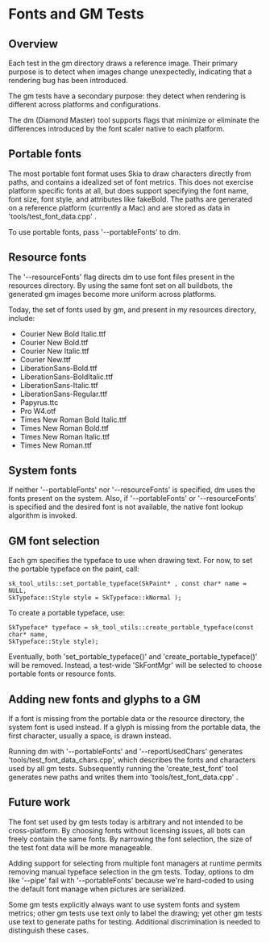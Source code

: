 Fonts and GM Tests
==================

Overview
--------

Each test in the gm directory draws a reference image. Their primary purpose is
to detect when images change unexpectedly, indicating that a rendering bug has
been introduced.

The gm tests have a secondary purpose: they detect when rendering is different
across platforms and configurations.

The dm \(Diamond Master\) tool supports flags that minimize or eliminate the
differences introduced by the font scaler native to each platform.


Portable fonts
--------------

The most portable font format uses Skia to draw characters directly from paths,
and contains a idealized set of font metrics. This does not exercise platform
specific fonts at all, but does support specifying the font name, font size,
font style, and attributes like fakeBold. The paths are generated on a reference
platform \(currently a Mac\) and are stored as data in
'tools/test_font_data.cpp' .

To use portable fonts, pass '\-\-portableFonts' to dm.


Resource fonts
--------------

The '\-\-resourceFonts' flag directs dm to use font files present in the resources
directory. By using the same font set on all buildbots, the generated gm images
become more uniform across platforms.

Today, the set of fonts used by gm, and present in my resources directory,
include:

  * Courier New Bold Italic.ttf
  * Courier New Bold.ttf
  * Courier New Italic.ttf
  * Courier New.ttf
  * LiberationSans-Bold.ttf
  * LiberationSans-BoldItalic.ttf
  * LiberationSans-Italic.ttf
  * LiberationSans-Regular.ttf
  * Papyrus.ttc
  * Pro W4.otf
  * Times New Roman Bold Italic.ttf
  * Times New Roman Bold.ttf
  * Times New Roman Italic.ttf
  * Times New Roman.ttf 


System fonts
------------

If neither '\-\-portableFonts' nor '\-\-resourceFonts' is specified, dm uses the fonts
present on the system. Also, if '\-\-portableFonts' or '\-\-resourceFonts' is specified
and the desired font is not available, the native font lookup algorithm is
invoked.


GM font selection
-----------------

Each gm specifies the typeface to use when drawing text. For now, to set the
portable typeface on the paint, call:

~~~~
sk_tool_utils::set_portable_typeface(SkPaint* , const char* name = NULL,
SkTypeface::Style style = SkTypeface::kNormal );
~~~~

To create a portable typeface, use:

~~~~
SkTypeface* typeface = sk_tool_utils::create_portable_typeface(const char* name,
SkTypeface::Style style);
~~~~

Eventually, both 'set_portable_typeface()' and 'create_portable_typeface()' will be
removed. Instead, a test-wide 'SkFontMgr' will be selected to choose portable
fonts or resource fonts.


Adding new fonts and glyphs to a GM
-----------------------------------

If a font is missing from the portable data or the resource directory, the
system font is used instead. If a glyph is missing from the portable data, the
first character, usually a space, is drawn instead.

Running dm with '\-\-portableFonts' and '\-\-reportUsedChars' generates
'tools/test_font_data_chars.cpp', which describes the fonts and characters used by
all gm tests. Subsequently running the 'create_test_font' tool generates new paths
and writes them into 'tools/test_font_data.cpp' .


Future work
-----------

The font set used by gm tests today is arbitrary and not intended to be
cross-platform. By choosing fonts without licensing issues, all bots can freely
contain the same fonts. By narrowing the font selection, the size of the test
font data will be more manageable.

Adding support for selecting from multiple font managers at runtime permits
removing manual typeface selection in the gm tests. Today, options to dm like
'\-\-pipe' fail with '\-\-portableFonts' because we're hard-coded to using the default
font manage when pictures are serialized.

Some gm tests explicitly always want to use system fonts and system metrics;
other gm tests use text only to label the drawing; yet other gm tests use text
to generate paths for testing. Additional discrimination is needed to
distinguish these cases.
